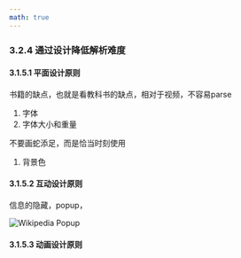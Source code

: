 ```yaml
---
math: true
---
```


### 3.2.4 通过设计降低解析难度

#### 3.1.5.1 平面设计原则

书籍的缺点，也就是看教科书的缺点，相对于视频，不容易parse

1. 字体
1. 字体大小和重量

不要画蛇添足，而是恰当时刻使用

1. 背景色

#### 3.1.5.2 互动设计原则

信息的隐藏，popup，

![Wikipedia Popup](../img/popup.png)

#### 3.1.5.3 动画设计原则